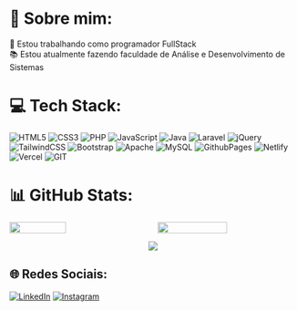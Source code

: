 # 💫 Sobre mim:
🔭 Estou trabalhando como programador FullStack <br>📚 Estou atualmente fazendo faculdade de Análise e Desenvolvimento de Sistemas<br>

# 💻 Tech Stack:

![HTML5](https://img.shields.io/badge/html5-%23E34F26.svg?style=flat&logo=html5&logoColor=white) ![CSS3](https://img.shields.io/badge/css3-%231572B6.svg?style=flat&logo=css3&logoColor=white) ![PHP](https://img.shields.io/badge/php-%23777BB4.svg?style=flat&logo=php&logoColor=white) ![JavaScript](https://img.shields.io/badge/javascript-%23323330.svg?style=flat&logo=javascript&logoColor=%23F7DF1E)  ![Java](https://img.shields.io/badge/java-%23ED8B00.svg?style=flat&logo=openjdk&logoColor=white) ![Laravel](https://img.shields.io/badge/laravel-%23FF2D20.svg?style=flat&logo=laravel&logoColor=white) ![jQuery](https://img.shields.io/badge/jquery-%230769AD.svg?style=flat&logo=jquery&logoColor=white) ![TailwindCSS](https://img.shields.io/badge/tailwindcss-%2338B2AC.svg?style=flat&logo=tailwind-css&logoColor=white) ![Bootstrap](https://img.shields.io/badge/bootstrap-%238511FA.svg?style=flat&logo=bootstrap&logoColor=white) ![Apache](https://img.shields.io/badge/apache-%23D42029.svg?style=flat&logo=apache&logoColor=white) ![MySQL](https://img.shields.io/badge/mysql-%2300000f.svg?style=flat&logo=mysql&logoColor=white)  ![GithubPages](https://img.shields.io/badge/github%20pages-121013?style=flat&logo=github&logoColor=white) ![Netlify](https://img.shields.io/badge/netlify-%23000000.svg?style=flat&logo=netlify&logoColor=#00C7B7) ![Vercel](https://img.shields.io/badge/vercel-%23000000.svg?style=flat&logo=vercel&logoColor=white) ![GIT](https://img.shields.io/badge/Git-fc6d26?style=flat&logo=git&logoColor=white) 

# 📊 GitHub Stats:

<p align="justify" style="display: flex;">
  <img style="width: 45%; margin-right: 40px;" src="https://github-readme-stats.vercel.app/api?username=LuizKirsch&theme=nightowl&hide_border=false&include_all_commits=true&count_private=true">
  <img style="width: 50%;" src="https://github-readme-streak-stats.herokuapp.com/?user=LuizKirsch&theme=nightowl&hide_border=false">
</p>
<p align="center">
  <img src="https://github-readme-stats.vercel.app/api/top-langs/?username=LuizKirsch&theme=nightowl&hide_border=false&include_all_commits=true&count_private=true&layout=compact">
</p>



## 🌐 Redes Sociais:
[![LinkedIn](https://img.shields.io/badge/LinkedIn-%230077B5.svg?logo=linkedin&logoColor=white)](https://linkedin.com/in/luiz-kirsch-177555187) [![Instagram](https://img.shields.io/badge/Instagram-%23E4405F.svg?logo=Instagram&logoColor=white)](https://instagram.com/quirsshe) 
